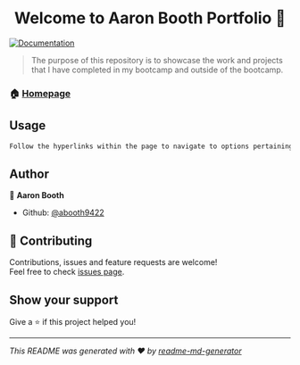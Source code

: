 <h1 align="center">Welcome to Aaron Booth Portfolio 👋</h1>
<p>
  <a href="https://github.com/ABooth9422/abooth9422.github.io/blob/master/README.md">
    <img alt="Documentation" src="https://img.shields.io/badge/documentation-yes-brightgreen.svg" target="_blank" />
  </a>
</p>

> The purpose of this repository is to showcase the work and projects that I have completed in my bootcamp and outside of the bootcamp.

### 🏠 [Homepage](abooth9422.github.io)

## Usage

```sh
Follow the hyperlinks within the page to navigate to options pertaining about me. There is a contact page where you can submit a form and I can reach out to you after you submit the form. There is a resume tab which will download my resume directly to your local device. There also is an about me section which I give a brief summary of my work history and technologies that I have utilized. In the page I have put a footer at the bottom of the page showcasing links to my social media including linked in and github for professional references.
```

## Author

👤 **Aaron Booth**

* Github: [@abooth9422](https://github.com/abooth9422)

## 🤝 Contributing

Contributions, issues and feature requests are welcome!<br />Feel free to check [issues page](https://github.com/ABooth9422/abooth9422.github.io/issues).

## Show your support

Give a ⭐️ if this project helped you!

***
_This README was generated with ❤️ by [readme-md-generator](https://github.com/kefranabg/readme-md-generator)_